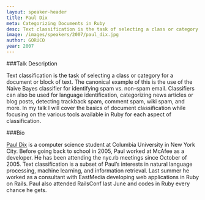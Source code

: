 ```yaml
---
layout: speaker-header
title: Paul Dix
meta: Categorizing Documents in Ruby
desc: Text classification is the task of selecting a class or category for a document or block of text. The canonical example of this is the use of the Naive Bayes classifier for identifying spam vs. non-spam email. Classifiers can also be used for language identification, categorizing news articles or blog posts, detecting trackback spam, comment spam, wiki spam, and more. In my talk I will cover the basics of document classification while focusing on the various tools available in Ruby for each aspect of classification.
image: /images/speakers/2007/paul_dix.jpg
author: GORUCO
year: 2007
---
```


###Talk Description

Text classification is the task of selecting a class or category for a document or block of text. The canonical example of this is the use of the Naive Bayes classifier for identifying spam vs. non-spam email. Classifiers can also be used for language identification, categorizing news articles or blog posts, detecting trackback spam, comment spam, wiki spam, and more. In my talk I will cover the basics of document classification while focusing on the various tools available in Ruby for each aspect of classification.

###Bio

[Paul Dix](http://www.pauldix.net) is a computer science student at Columbia University in New York City. Before going back to school in 2005, Paul worked at McAfee as a developer. He has been attending the nyc.rb meetings since October of 2005. Text classification is a subset of Paul’s interests in natural language processing, machine learning, and information retrieval. Last summer he worked as a consultant with EastMedia developing web applications in Ruby on Rails. Paul also attended RailsConf last June and codes in Ruby every chance he gets.

